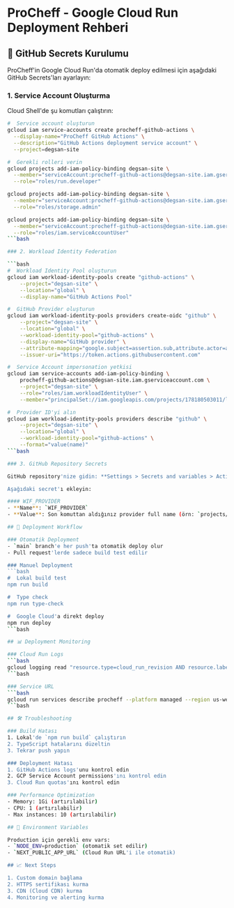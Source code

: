 #  ProCheff - Google Cloud Run Deployment Rehberi

## 🚀 GitHub Secrets Kurulumu

ProCheff'in Google Cloud Run'da otomatik deploy edilmesi için aşağıdaki GitHub Secrets'ları ayarlayın:

### 1. Service Account Oluşturma

Cloud Shell'de şu komutları çalıştırın:

```bash
#  Service account oluşturun
gcloud iam service-accounts create procheff-github-actions \
  --display-name="ProCheff GitHub Actions" \
  --description="GitHub Actions deployment service account" \
  --project=degsan-site

#  Gerekli rolleri verin
gcloud projects add-iam-policy-binding degsan-site \
  --member="serviceAccount:procheff-github-actions@degsan-site.iam.gserviceaccount.com" \
  --role="roles/run.developer"

gcloud projects add-iam-policy-binding degsan-site \
  --member="serviceAccount:procheff-github-actions@degsan-site.iam.gserviceaccount.com" \
  --role="roles/storage.admin"

gcloud projects add-iam-policy-binding degsan-site \
  --member="serviceAccount:procheff-github-actions@degsan-site.iam.gserviceaccount.com" \
  --role="roles/iam.serviceAccountUser"
```bash

### 2. Workload Identity Federation

```bash
#  Workload Identity Pool oluşturun
gcloud iam workload-identity-pools create "github-actions" \
    --project="degsan-site" \
    --location="global" \
    --display-name="GitHub Actions Pool"

#  GitHub Provider oluşturun
gcloud iam workload-identity-pools providers create-oidc "github" \
    --project="degsan-site" \
    --location="global" \
    --workload-identity-pool="github-actions" \
    --display-name="GitHub provider" \
    --attribute-mapping="google.subject=assertion.sub,attribute.actor=assertion.actor,attribute.repository=assertion.repository" \
    --issuer-uri="https://token.actions.githubusercontent.com"

#  Service Account impersonation yetkisi
gcloud iam service-accounts add-iam-policy-binding \
    procheff-github-actions@degsan-site.iam.gserviceaccount.com \
    --project="degsan-site" \
    --role="roles/iam.workloadIdentityUser" \
    --member="principalSet://iam.googleapis.com/projects/178180503011/locations/global/workloadIdentityPools/github-actions/attribute.repository/aydarnuman/ProCheff"

#  Provider ID'yi alın
gcloud iam workload-identity-pools providers describe "github" \
    --project="degsan-site" \
    --location="global" \
    --workload-identity-pool="github-actions" \
    --format="value(name)"
```bash

### 3. GitHub Repository Secrets

GitHub repository'nize gidin: **Settings > Secrets and variables > Actions**

Aşağıdaki secret'ı ekleyin:

#### WIF_PROVIDER
- **Name**: `WIF_PROVIDER`
- **Value**: Son komuttan aldığınız provider full name (örn: `projects/178180503011/locations/global/workloadIdentityPools/github-actions/providers/github`)

## 🔧 Deployment Workflow

### Otomatik Deployment
- `main` branch'e her push'ta otomatik deploy olur
- Pull request'lerde sadece build test edilir

### Manuel Deployment
```bash
#  Lokal build test
npm run build

#  Type check
npm run type-check

#  Google Cloud'a direkt deploy
npm run deploy
```bash

## 📊 Deployment Monitoring

### Cloud Run Logs
```bash
gcloud logging read "resource.type=cloud_run_revision AND resource.labels.service_name=procheff" --limit 50 --project=degsan-site
```bash

### Service URL
```bash
gcloud run services describe procheff --platform managed --region us-west1 --format 'value(status.url)' --project degsan-site
```bash

## 🛠️ Troubleshooting

### Build Hatası
1. Lokal'de `npm run build` çalıştırın
2. TypeScript hatalarını düzeltin
3. Tekrar push yapın

### Deployment Hatası
1. GitHub Actions logs'unu kontrol edin
2. GCP Service Account permissions'ını kontrol edin
3. Cloud Run quotas'ını kontrol edin

### Performance Optimization
- Memory: 1Gi (artırılabilir)
- CPU: 1 (artırılabilir) 
- Max instances: 10 (artırılabilir)

## 🔐 Environment Variables

Production için gerekli env vars:
- `NODE_ENV=production` (otomatik set edilir)
- `NEXT_PUBLIC_APP_URL` (Cloud Run URL'i ile otomatik)

## 📈 Next Steps

1. Custom domain bağlama
2. HTTPS sertifikası kurma
3. CDN (Cloud CDN) kurma
4. Monitoring ve alerting kurma
